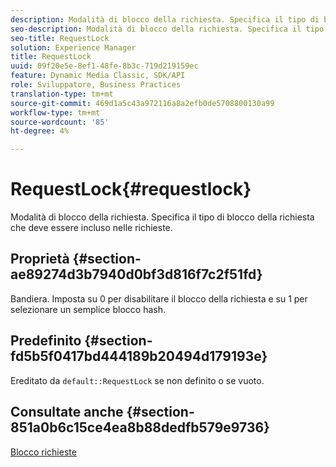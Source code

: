 ```yaml
---
description: Modalità di blocco della richiesta. Specifica il tipo di blocco della richiesta che deve essere incluso nelle richieste.
seo-description: Modalità di blocco della richiesta. Specifica il tipo di blocco della richiesta che deve essere incluso nelle richieste.
seo-title: RequestLock
solution: Experience Manager
title: RequestLock
uuid: 09f20e5e-8ef1-48fe-8b3c-719d219159ec
feature: Dynamic Media Classic, SDK/API
role: Sviluppatore, Business Practices
translation-type: tm+mt
source-git-commit: 469d1a5c43a972116a8a2efb0de5708800130a99
workflow-type: tm+mt
source-wordcount: '85'
ht-degree: 4%

---
```



# RequestLock{#requestlock}

Modalità di blocco della richiesta. Specifica il tipo di blocco della richiesta che deve essere incluso nelle richieste.

## Proprietà {#section-ae89274d3b7940d0bf3d816f7c2f51fd}

Bandiera. Imposta su 0 per disabilitare il blocco della richiesta e su 1 per selezionare un semplice blocco hash.

## Predefinito {#section-fd5b5f0417bd444189b20494d179193e}

Ereditato da `default::RequestLock` se non definito o se vuoto.

## Consultate anche {#section-851a0b6c15ce4ea8b88dedfb579e9736}

[Blocco richieste](../../../../../is-api/image-catalog/image-serving-api-ref/c-image-catalog-reference/c-attributes-reference/r-requestlock.md#reference-8bbe2f581be847d3b9fa123e8e5e94b0)
